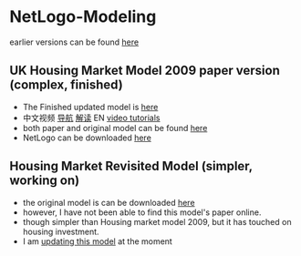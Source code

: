 # NetLogo-Modeling
earlier versions can be found [here](https://github.com/EmbraceLife/shendusuipian/tree/master/complexity_demos)

## UK Housing Market Model 2009 paper version (complex, finished)
- The Finished updated model is [here](https://github.com/EmbraceLife/NetLogo-Modeling/blob/master/UK%20house%20market%202009%20new%20setting.nlogo) 
- 中文视频 [导航](https://www.bilibili.com/video/av32944949/) [解读](https://www.bilibili.com/video/av31860025/) EN [video tutorials](https://www.youtube.com/playlist?list=PLx08F1efFq_XPiMl74IHpppb8NGqITLn2)
- both paper and original model can be found [here](http://cress.soc.surrey.ac.uk/housingmarket/ukhm.html)
- NetLogo can be downloaded [here](http://ccl.northwestern.edu/netlogo/)

## Housing Market Revisited Model (simpler, working on)
- the original model is can be downloaded [here](http://modelingcommons.org/browse/one_model/3857#model_tabs_browse_info)
- however, I have not been able to find this model's paper online. 
- though simpler than Housing market model 2009, but it has touched on housing investment. 
- I am [updating this model](https://github.com/EmbraceLife/NetLogo-Modeling/blob/master/Housing_Market_Revisited.nlogo)  at the moment 

